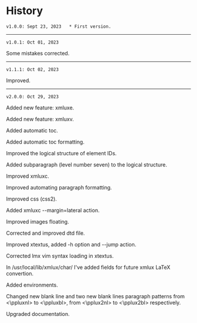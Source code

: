 # History

	v1.0.0: Sept 23, 2023	* First version.
_______________

	v1.0.1: Oct 01, 2023	
Some mistakes corrected.
_______________

	v1.1.1: Oct 02, 2023	
Improved.
_______________


	v2.0.0: Oct 29, 2023

Added new feature: xmluxe.

Added new feature: xmluxv.

Added automatic toc.

Added automatic toc formatting.

Improved the logical structure of element IDs.

Added subparagraph (level number seven) to the logical structure.

Improved xmluxc.

Improved automating paragraph formatting.

Improved css (css2).

Added xmluxc --margin=lateral action.

Improved images floating.

Corrected and improved dtd file.

Improved xtextus, added -h option and --jump action.

Corrected lmx vim syntax loading in xtextus.

In /usr/local/lib/xmlux/char/ I've added fields for future xmlux LaTeX convertion.

Added environments.

Changed new blank line and two new blank lines paragraph patterns 
from <\ppluxnl> to <\ppluxbl>,
from <\pplux2nl> to <\pplux2bl>
respectively.

Upgraded documentation.

